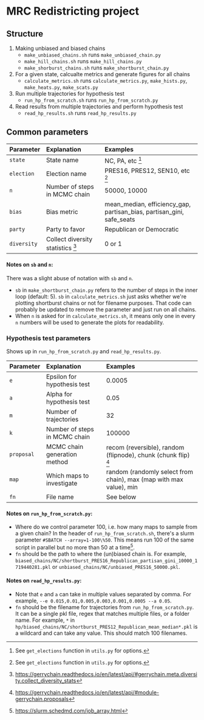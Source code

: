 # MRC Redistricting project

## Structure
  1. Making unbiased and biased chains
     - `make_unbiased_chains.sh` runs `make_unbiased_chain.py`
     - `make_hill_chains.sh` runs `make_hill_chains.py`
     - `make_shorburst_chains.sh` runs `make_shortburst_chain.py`
  3. For a given state, calcualte metrics and generate figures for all chains
     - `calculate_metrics.sh` runs `calculate_metrics.py`, `make_hists.py`, `make_heats.py`, `make_scats.py`
  5. Run multiple trajectories for hypothesis test
     - `run_hp_from_scratch.sh` runs `run_hp_from_scratch.py`
  7. Read results from multiple trajectories and perform hypothesis test
     - `read_hp_results.sh` runs `read_hp_results.py`

## Common parameters
| Parameter             | Explanation | Examples |
| :---------------- | :------ | :---- |
| `state`        |   State name | NC, PA, etc [^1]  |
| `election`          |   Election name   | PRES16, PRES12, SEN10, etc [^1] |
| `n` | Number of steps in MCMC chain | 50000, 10000|
| `bias`    |  Bias metric   | mean_median, efficiency_gap, partisan_bias, partisan_gini, safe_seats |
| `party` | Party to favor | Republican or Democratic |
| `diversity` | Collect diversity statistics [^2]  | 0 or 1 |

#### Notes on `sb` and `n`:
There was a slight abuse of notation with `sb` and `n`.
- `sb` in `make_shortburst_chain.py` refers to the number of steps in the inner loop (default: 5). `sb` in `calculate_metrics.sh` just asks whether we're plotting shortburst chains or not for filename purposes. That code can probably be updated to remove the parameter and just run on all chains.
- When `n` is asked for in `calculate_metrics.sh`, it means only one in every `n` numbers will be used to generate the plots for readability.  
 
### Hypothesis test parameters
Shows up in `run_hp_from_scratch.py` and `read_hp_results.py`. 

| Parameter             | Explanation | Examples |
| :---------------- | :------ | :---- |
| `e` | Epsilon for hypothesis test | 0.0005 |
| `a` | Alpha for hypothesis test | 0.05 |
| `m` | Number of trajectories | 32 |
| `k` | Number of steps in MCMC chain | 100000 |
| `proposal` | MCMC chain generation method | recom (reversible), random (flipnode), chunk (chunk flip) [^3]|
| `map` | Which maps to investigate | random (randomly select from chain), max (map with max value), min |
| `fn` | File name | See below |

#### Notes on `run_hp_from_scratch.py`:
  - Where do we control parameter 100, i.e. how many maps to sample from a given chain? In the header of `run_hp_from_scratch.sh`, there's a slurm parameter `#SBATCH --array=1-100\%50`. This means run 100 of the same script in parallel but no more than 50 at a time[^4].
- `fn` should be the path to where the (un)biased chain is. For example, `biased_chains/NC/shortburst_PRES16_Republican_partisan_gini_10000_1719440281.pkl` or `unbiased_chains/NC/unbiased_PRES16_50000.pkl`.
  
#### Notes on `read_hp_results.py`:
  - Note that `e` and `a` can take in multiple values separated by comma. For example, `--e 0.015,0.01,0.005,0.003,0.001,0.0005 --a 0.05`.
  - `fn` should be the filename for trajectories from `run_hp_from_scratch.py`. It can be a single pkl file, regex that matches multiple files, or a folder name. For example, `*` in `hp/biased_chains/NC/shortburst_PRES12_Republican_mean_median*.pkl` is a wildcard and can take any value. This should match 100 filenames.
  
[^1]: See `get_elections` function in `utils.py` for options.
[^2]: https://gerrychain.readthedocs.io/en/latest/api/#gerrychain.meta.diversity.collect_diversity_stats
[^3]: https://gerrychain.readthedocs.io/en/latest/api/#module-gerrychain.proposals
[^4]: https://slurm.schedmd.com/job_array.html


<!--Goals:
1. Given a biased plan, find nearest non-biased plan.
2. Quantify what we mean by biased.
3. Explore the topography of the space of partitions (?).
4. Identify ``contentious'' precincts in a biased plan.

To run the notebooks:
1. Download the data from https://github.com/mggg-states/PA-shapefiles (PA.zip)
2. Download the empty notebook, or the zipped notebook
3. Run the notebook!-->


